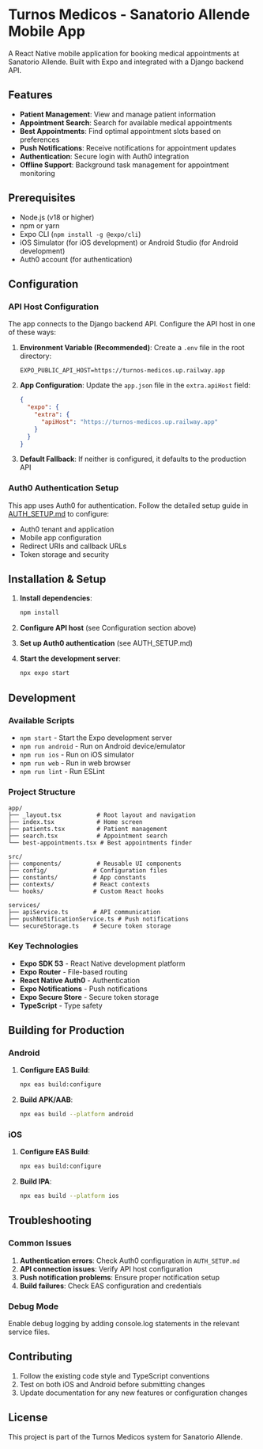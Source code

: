 # Turnos Medicos - Sanatorio Allende Mobile App

A React Native mobile application for booking medical appointments at Sanatorio Allende. Built with Expo and integrated with a Django backend API.

## Features

- **Patient Management**: View and manage patient information
- **Appointment Search**: Search for available medical appointments
- **Best Appointments**: Find optimal appointment slots based on preferences
- **Push Notifications**: Receive notifications for appointment updates
- **Authentication**: Secure login with Auth0 integration
- **Offline Support**: Background task management for appointment monitoring

## Prerequisites

- Node.js (v18 or higher)
- npm or yarn
- Expo CLI (`npm install -g @expo/cli`)
- iOS Simulator (for iOS development) or Android Studio (for Android development)
- Auth0 account (for authentication)

## Configuration

### API Host Configuration

The app connects to the Django backend API. Configure the API host in one of these ways:

1. **Environment Variable (Recommended)**: Create a `.env` file in the root directory:
   ```
   EXPO_PUBLIC_API_HOST=https://turnos-medicos.up.railway.app
   ```

2. **App Configuration**: Update the `app.json` file in the `extra.apiHost` field:
   ```json
   {
     "expo": {
       "extra": {
         "apiHost": "https://turnos-medicos.up.railway.app"
       }
     }
   }
   ```

3. **Default Fallback**: If neither is configured, it defaults to the production API

### Auth0 Authentication Setup

This app uses Auth0 for authentication. Follow the detailed setup guide in [AUTH_SETUP.md](./AUTH_SETUP.md) to configure:

- Auth0 tenant and application
- Mobile app configuration
- Redirect URIs and callback URLs
- Token storage and security

## Installation & Setup

1. **Install dependencies**:
   ```bash
   npm install
   ```

2. **Configure API host** (see Configuration section above)

3. **Set up Auth0 authentication** (see AUTH_SETUP.md)

4. **Start the development server**:
   ```bash
   npx expo start
   ```

## Development

### Available Scripts

- `npm start` - Start the Expo development server
- `npm run android` - Run on Android device/emulator
- `npm run ios` - Run on iOS simulator
- `npm run web` - Run in web browser
- `npm run lint` - Run ESLint

### Project Structure

```
app/
├── _layout.tsx          # Root layout and navigation
├── index.tsx            # Home screen
├── patients.tsx         # Patient management
├── search.tsx           # Appointment search
└── best-appointments.tsx # Best appointments finder

src/
├── components/          # Reusable UI components
├── config/             # Configuration files
├── constants/          # App constants
├── contexts/           # React contexts
└── hooks/              # Custom React hooks

services/
├── apiService.ts       # API communication
├── pushNotificationService.ts # Push notifications
└── secureStorage.ts    # Secure token storage
```

### Key Technologies

- **Expo SDK 53** - React Native development platform
- **Expo Router** - File-based routing
- **React Native Auth0** - Authentication
- **Expo Notifications** - Push notifications
- **Expo Secure Store** - Secure token storage
- **TypeScript** - Type safety

## Building for Production

### Android

1. **Configure EAS Build**:
   ```bash
   npx eas build:configure
   ```

2. **Build APK/AAB**:
   ```bash
   npx eas build --platform android
   ```

### iOS

1. **Configure EAS Build**:
   ```bash
   npx eas build:configure
   ```

2. **Build IPA**:
   ```bash
   npx eas build --platform ios
   ```

## Troubleshooting

### Common Issues

1. **Authentication errors**: Check Auth0 configuration in `AUTH_SETUP.md`
2. **API connection issues**: Verify API host configuration
3. **Push notification problems**: Ensure proper notification setup
4. **Build failures**: Check EAS configuration and credentials

### Debug Mode

Enable debug logging by adding console.log statements in the relevant service files.

## Contributing

1. Follow the existing code style and TypeScript conventions
2. Test on both iOS and Android before submitting changes
3. Update documentation for any new features or configuration changes

## License

This project is part of the Turnos Medicos system for Sanatorio Allende.
